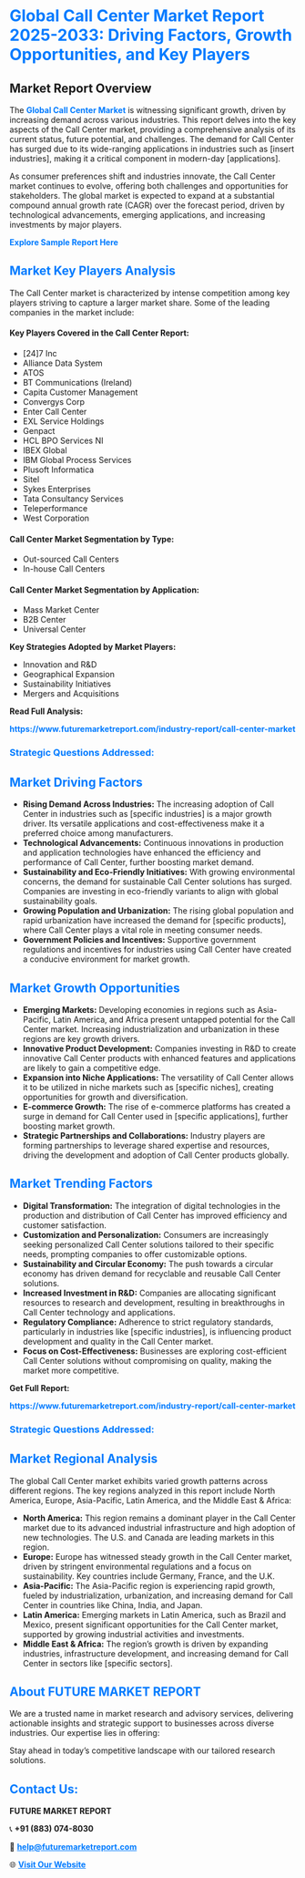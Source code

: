 <h1 style="color: #007BFF;">Global Call Center Market Report 2025-2033: Driving Factors, Growth Opportunities, and Key Players</h1>

<section id="overview">
<h2>Market Report Overview</h2>
<p>The <a href="https://www.futuremarketreport.com/industry-report/call-center-market" style="color: #007BFF; text-decoration: none;"><strong>Global Call Center Market</strong></a> is witnessing significant growth, driven by increasing demand across various industries. This report delves into the key aspects of the Call Center market, providing a comprehensive analysis of its current status, future potential, and challenges. The demand for Call Center has surged due to its wide-ranging applications in industries such as [insert industries], making it a critical component in modern-day [applications].</p>
<p>As consumer preferences shift and industries innovate, the Call Center market continues to evolve, offering both challenges and opportunities for stakeholders. The global market is expected to expand at a substantial compound annual growth rate (CAGR) over the forecast period, driven by technological advancements, emerging applications, and increasing investments by major players.</p>
</section>

<section id="overview">
<p><a href="https://www.futuremarketreport.com/request-sample/reportId=46444" style="color: #007BFF; text-decoration: none;"><strong>Explore Sample Report Here</strong></a></p>
</section>

<section id="key-players">
<h2 style="color: #007BFF;">Market Key Players Analysis</h2>
<p>The Call Center market is characterized by intense competition among key players striving to capture a larger market share. Some of the leading companies in the market include:</p>
<h4>Key Players Covered in the Call Center Report:</h4>
<ul><li>[24]7 Inc</li><li>Alliance Data System</li><li>ATOS</li><li>BT Communications (Ireland)</li><li>Capita Customer Management</li><li>Convergys Corp</li><li>Enter Call Center</li><li>EXL Service Holdings</li><li>Genpact</li><li>HCL BPO Services NI</li><li>IBEX Global</li><li>IBM Global Process Services</li><li>Plusoft Informatica</li><li>Sitel</li><li>Sykes Enterprises</li><li>Tata Consultancy Services</li><li>Teleperformance</li><li>West Corporation</li></ul>
<h4>Call Center Market Segmentation by Type:</h4>
<ul><li>Out-sourced Call Centers</li><li>In-house Call Centers</li></ul>

<h4>Call Center Market Segmentation by Application:</h4>
<ul><li>Mass Market Center</li><li>B2B Center</li><li>Universal Center</li></ul>
<p><strong>Key Strategies Adopted by Market Players:</strong></p>
<ul>
<li>Innovation and R&D</li>
<li>Geographical Expansion</li>
<li>Sustainability Initiatives</li>
<li>Mergers and Acquisitions</li>
</ul>
</section>

<section>
<p><strong>Read Full Analysis: </strong></p><a href="https://www.futuremarketreport.com/industry-report/call-center-market" style="color: #007BFF; text-decoration: none;"><strong>https://www.futuremarketreport.com/industry-report/call-center-market</strong></a>
<h3 style="color: #007BFF;">Strategic Questions Addressed:</h3>
</section>

<section id="driving-factors">
<h2 style="color: #007BFF;">Market Driving Factors</h2>
<ul>
<li><strong>Rising Demand Across Industries:</strong> The increasing adoption of Call Center in industries such as [specific industries] is a major growth driver. Its versatile applications and cost-effectiveness make it a preferred choice among manufacturers.</li>
<li><strong>Technological Advancements:</strong> Continuous innovations in production and application technologies have enhanced the efficiency and performance of Call Center, further boosting market demand.</li>
<li><strong>Sustainability and Eco-Friendly Initiatives:</strong> With growing environmental concerns, the demand for sustainable Call Center solutions has surged. Companies are investing in eco-friendly variants to align with global sustainability goals.</li>
<li><strong>Growing Population and Urbanization:</strong> The rising global population and rapid urbanization have increased the demand for [specific products], where Call Center plays a vital role in meeting consumer needs.</li>
<li><strong>Government Policies and Incentives:</strong> Supportive government regulations and incentives for industries using Call Center have created a conducive environment for market growth.</li>
</ul>
</section>

<section id="growth-opportunities">
<h2 style="color: #007BFF;">Market Growth Opportunities</h2>
<ul>
<li><strong>Emerging Markets:</strong> Developing economies in regions such as Asia-Pacific, Latin America, and Africa present untapped potential for the Call Center market. Increasing industrialization and urbanization in these regions are key growth drivers.</li>
<li><strong>Innovative Product Development:</strong> Companies investing in R&D to create innovative Call Center products with enhanced features and applications are likely to gain a competitive edge.</li>
<li><strong>Expansion into Niche Applications:</strong> The versatility of Call Center allows it to be utilized in niche markets such as [specific niches], creating opportunities for growth and diversification.</li>
<li><strong>E-commerce Growth:</strong> The rise of e-commerce platforms has created a surge in demand for Call Center used in [specific applications], further boosting market growth.</li>
<li><strong>Strategic Partnerships and Collaborations:</strong> Industry players are forming partnerships to leverage shared expertise and resources, driving the development and adoption of Call Center products globally.</li>
</ul>
</section>

<section id="trending-factors">
<h2 style="color: #007BFF;">Market Trending Factors</h2>
<ul>
<li><strong>Digital Transformation:</strong> The integration of digital technologies in the production and distribution of Call Center has improved efficiency and customer satisfaction.</li>
<li><strong>Customization and Personalization:</strong> Consumers are increasingly seeking personalized Call Center solutions tailored to their specific needs, prompting companies to offer customizable options.</li>
<li><strong>Sustainability and Circular Economy:</strong> The push towards a circular economy has driven demand for recyclable and reusable Call Center solutions.</li>
<li><strong>Increased Investment in R&D:</strong> Companies are allocating significant resources to research and development, resulting in breakthroughs in Call Center technology and applications.</li>
<li><strong>Regulatory Compliance:</strong> Adherence to strict regulatory standards, particularly in industries like [specific industries], is influencing product development and quality in the Call Center market.</li>
<li><strong>Focus on Cost-Effectiveness:</strong> Businesses are exploring cost-efficient Call Center solutions without compromising on quality, making the market more competitive.</li>
</ul>
</section>

<section>
<p><strong>Get Full Report: </strong></p><a href="https://www.futuremarketreport.com/industry-report/call-center-market" style="color: #007BFF; text-decoration: none;"><strong>https://www.futuremarketreport.com/industry-report/call-center-market</strong></a>
<h3 style="color: #007BFF;">Strategic Questions Addressed:</h3>
</section>


<section id="regional-analysis">
<h2 style="color: #007BFF;">Market Regional Analysis</h2>
<p>The global Call Center market exhibits varied growth patterns across different regions. The key regions analyzed in this report include North America, Europe, Asia-Pacific, Latin America, and the Middle East & Africa:</p>
<ul>
<li><strong>North America:</strong> This region remains a dominant player in the Call Center market due to its advanced industrial infrastructure and high adoption of new technologies. The U.S. and Canada are leading markets in this region.</li>
<li><strong>Europe:</strong> Europe has witnessed steady growth in the Call Center market, driven by stringent environmental regulations and a focus on sustainability. Key countries include Germany, France, and the U.K.</li>
<li><strong>Asia-Pacific:</strong> The Asia-Pacific region is experiencing rapid growth, fueled by industrialization, urbanization, and increasing demand for Call Center in countries like China, India, and Japan.</li>
<li><strong>Latin America:</strong> Emerging markets in Latin America, such as Brazil and Mexico, present significant opportunities for the Call Center market, supported by growing industrial activities and investments.</li>
<li><strong>Middle East & Africa:</strong> The region’s growth is driven by expanding industries, infrastructure development, and increasing demand for Call Center in sectors like [specific sectors].</li>
</ul>
</section>

<footer>
<h2 style="color: #007BFF;">About FUTURE MARKET REPORT</h2>
<p>We are a trusted name in market research and advisory services, delivering actionable insights and strategic support to businesses across diverse industries. Our expertise lies in offering:</p>

<p>Stay ahead in today’s competitive landscape with our tailored research solutions.</p>

<h2 style="color: #007BFF;">Contact Us:</h2>
<p><strong>FUTURE MARKET REPORT</strong></p>
<p>📞 <strong>+91 (883) 074-8030</strong></p>
<p>📧 <strong><a href="mailto:help@futuremarketreport.com" style="color: #007BFF;">help@futuremarketreport.com</a></strong></p>
<p>🌐 <strong><a href="https://www.futuremarketreport.com/" style="color: #007BFF;">Visit Our Website</a></strong></p>
</footer>